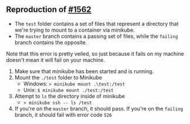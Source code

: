 ## Reproduction of [#1562](https://github.com/kubernetes/minikube/issues/1562)

- The `test` folder contains a set of files that represent a directory that we're trying to mount to a container via minikube.
- The `master` branch contains a passing set of files, while the `failing` branch contains the opposite.

Note that this error is pretty veiled, so just because it fails on my machine doesn't mean it will fail on your machine.

1. Make sure that minikube has been started and is running.
2. Mount the `./test` folder to Minikube
    - Windows: `> minikube mount .\test:/test`
    - Unix: `$ minikube mount ./test:/test`
3. Attempt to `ls` the directory inside of minikube
    - `> minikube ssh -- ls /test`
4. If you're on the `master` branch, it should pass. If you're on the `failing` branch, it should fail with error code `526`
